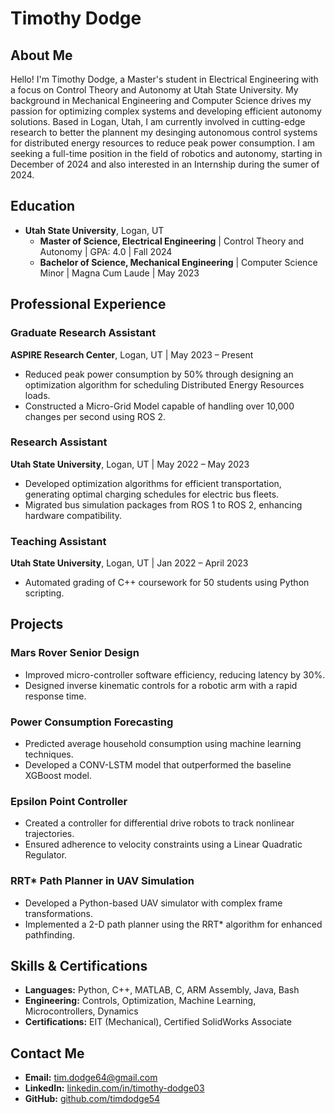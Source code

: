# Timothy Dodge

## About Me

Hello! I'm Timothy Dodge, a Master's student in Electrical Engineering with a focus on Control Theory and Autonomy at Utah State University. My background in Mechanical Engineering and Computer Science drives my passion for optimizing complex systems and developing efficient autonomy solutions. Based in Logan, Utah, I am currently involved in cutting-edge research to better the plannent my desinging autonomous control systems for distributed energy resources to reduce peak power consumption. I am seeking a full-time position in the field of robotics and autonomy, starting in December of 2024 and also interested in an Internship during the sumer of 2024.

## Education

- **Utah State University**, Logan, UT
  - **Master of Science, Electrical Engineering** | Control Theory and Autonomy | GPA: 4.0 | Fall 2024
  - **Bachelor of Science, Mechanical Engineering** | Computer Science Minor | Magna Cum Laude | May 2023

## Professional Experience

### Graduate Research Assistant

**ASPIRE Research Center**, Logan, UT | May 2023 – Present

- Reduced peak power consumption by 50% through designing an optimization algorithm for scheduling Distributed Energy Resources loads.
- Constructed a Micro-Grid Model capable of handling over 10,000 changes per second using ROS 2.

### Research Assistant

**Utah State University**, Logan, UT | May 2022 – May 2023

- Developed optimization algorithms for efficient transportation, generating optimal charging schedules for electric bus fleets.
- Migrated bus simulation packages from ROS 1 to ROS 2, enhancing hardware compatibility.

### Teaching Assistant

**Utah State University**, Logan, UT | Jan 2022 – April 2023

- Automated grading of C++ coursework for 50 students using Python scripting.

## Projects

### Mars Rover Senior Design

- Improved micro-controller software efficiency, reducing latency by 30%.
- Designed inverse kinematic controls for a robotic arm with a rapid response time.

### Power Consumption Forecasting

- Predicted average household consumption using machine learning techniques.
- Developed a CONV-LSTM model that outperformed the baseline XGBoost model.

### Epsilon Point Controller

- Created a controller for differential drive robots to track nonlinear trajectories.
- Ensured adherence to velocity constraints using a Linear Quadratic Regulator.

### RRT* Path Planner in UAV Simulation

- Developed a Python-based UAV simulator with complex frame transformations.
- Implemented a 2-D path planner using the RRT* algorithm for enhanced pathfinding.

## Skills & Certifications

- **Languages:** Python, C++, MATLAB, C, ARM Assembly, Java, Bash
- **Engineering:** Controls, Optimization, Machine Learning, Microcontrollers, Dynamics
- **Certifications:** EIT (Mechanical), Certified SolidWorks Associate

## Contact Me

- **Email:** [tim.dodge64@gmail.com](mailto:tim.dodge64@gmail.com)
- **LinkedIn:** [linkedin.com/in/timothy-dodge03](https://www.linkedin.com/in/timothy-dodge03)
- **GitHub:** [github.com/timdodge54](https://github.com/timdodge54)
